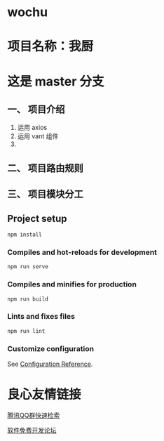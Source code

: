 # wochu

# 项目名称：我厨

# 这是 master 分支

## 一、 项目介绍

1. 运用 axios
2. 运用 vant 组件
3.

## 二、 项目路由规则

## 三、 项目模块分工

## Project setup

```
npm install
```

### Compiles and hot-reloads for development

```
npm run serve
```

### Compiles and minifies for production

```
npm run build
```

### Lints and fixes files

```
npm run lint
```

### Customize configuration

See [Configuration Reference](https://cli.vuejs.org/config/).


 # 良心友情链接

[腾讯QQ群快速检索](http://u.720life.cn/s/8cf73f7c)

[软件免费开发论坛](http://u.720life.cn/s/bbb01dc0)